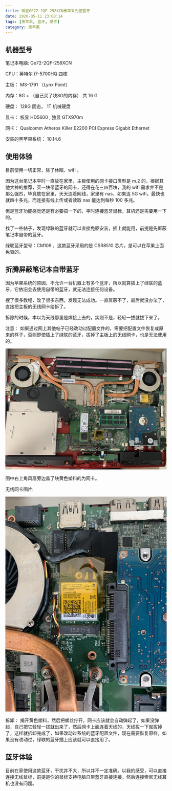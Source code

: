 ```yaml
---
title: 微星GE72-2QF-258XCN黑苹果免驱蓝牙
date: 2020-05-11 23:08:14
tags: [黑苹果, 蓝牙, 硬件]
category: 黑苹果
---
```




## 机器型号

笔记本电脑: Ge72-2QF-258XCN

CPU：英特尔 i7-5700HQ 四核

主板： MS-1791 （Lynx Point）

内存：8G + （自己买了块8G的内存） 共 16 G

硬盘： 128G 固态， 1T 机械硬盘
<!--more -->
<!--more -->

显卡： 核显 HD5600 , 独显 GTX970m

网卡：    Qualcomm Atheros Killer E2200 PCI Express Gigabit Ethernet

安装的黑苹果系统： 10.14.6



## 使用体验

目前使用一切正常，除了休眠、wifi 。

因为这台笔记本平时一直放在家里，主板使用的网卡接口类型是 m.2 的，根据其他大神的推荐，买一块带蓝牙的网卡，还得在花三四百块，我的 wifi 需求并不是那么强烈，毕竟放在家里，天天连着网线，家里有 nas，如果连 5G wifi，最快也就四十多兆，而连接有线上传或者读取 nas 能达到每秒 100 多兆。

但是蓝牙功能感觉还是有必要搞一下的，平时连接蓝牙鼠标，耳机还是需要用一下的。

找了一些帖子，发现绿联的蓝牙就可以直接免驱安装，插上就能用，前提是先屏蔽笔记本自带的蓝牙。

绿联蓝牙型号：CM109 ，这款蓝牙采用的是 CSR8510 芯片，是可以在苹果上面免驱的。

## 折腾屏蔽笔记本自带蓝牙

因为苹果系统的原因，不允许一台机器上有多个蓝牙，所以就算插上了绿联的蓝牙，它依旧会去使用自带的蓝牙，就无法连接任何设备。

搜了很多教程，改了很多东西，发现无法成功。一直屏蔽不了，最后就没办法了，直接把主板的无线网卡给拆了。

拆除的时候，本以为天线那里是焊接上去的，实则不是，轻轻一拔就拔下来了。

注意： 如果通过网上其他帖子已经改动过配置文件的，需要把配置文件恢复成原来的样子，否则即使插上了绿联的蓝牙，拔掉了主板上的无线网卡，也是无法使用的。

![IMG_2556](/images/IMG_2556.JPG)

图中右上角风扇旁边盖了块黄色塑料的为网卡。

无线网卡图片:

![IMG_2557](/images/IMG_2557.JPG)



拆卸： 揭开黄色塑料，然后把螺丝拧开，网卡应该就会自动弹起了，如果没弹起，自己把它轻轻一拔就出来了，然后网卡上面连着天线的，天线拔一下就拔掉了，这样就拆卸完成了，如果改动过系统的蓝牙配置文件，现在需要恢复原样，如果没有改动过，绿联的蓝牙插上应该就可以直接用了。

## 蓝牙体验

目前在家使用这款蓝牙，干扰并不大，所以并不一定准确。以我的感受，可以直接连接无线鼠标，前提是你的鼠标支持电脑自带蓝牙直接连接，然后连接索尼无线耳机也没有问题。

